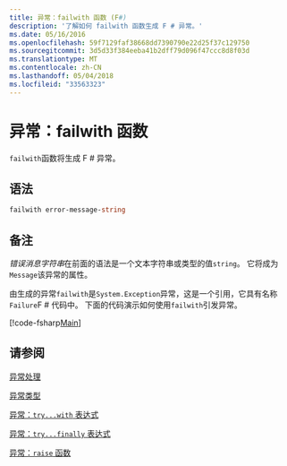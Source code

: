 ```yaml
---
title: 异常：failwith 函数 (F#)
description: '了解如何 failwith 函数生成 F # 异常。'
ms.date: 05/16/2016
ms.openlocfilehash: 59f7129faf38668dd7390790e22d25f37c129750
ms.sourcegitcommit: 3d5d33f384eeba41b2dff79d096f47ccc8d8f03d
ms.translationtype: MT
ms.contentlocale: zh-CN
ms.lasthandoff: 05/04/2018
ms.locfileid: "33563323"
---
```

# <a name="exceptions-the-failwith-function"></a>异常：failwith 函数

`failwith`函数将生成 F # 异常。


## <a name="syntax"></a>语法

```fsharp
failwith error-message-string
```

## <a name="remarks"></a>备注
*错误消息字符串*在前面的语法是一个文本字符串或类型的值`string`。 它将成为`Message`该异常的属性。

由生成的异常`failwith`是`System.Exception`异常，这是一个引用，它具有名称`Failure`F # 代码中。 下面的代码演示如何使用`failwith`引发异常。

[!code-fsharp[Main](../../../../samples/snippets/fsharp/lang-ref-2/snippet6001.fs)]
    
## <a name="see-also"></a>请参阅
[异常处理](index.md)

[异常类型](exception-types.md)

[异常：`try...with` 表达式](the-try-with-expression.md)

[异常：`try...finally` 表达式](the-try-finally-expression.md)

[异常：`raise` 函数](the-raise-function.md)
